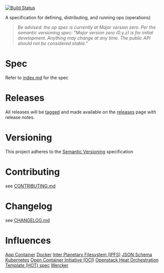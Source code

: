 [![Build Status](https://travis-ci.org/opspec-io/spec.svg?branch=master)](https://travis-ci.org/opspec-io/spec)

A specification for defining, distributing, and running ops (operations)

> *Be advised: the op spec is currently at Major version zero. Per the
> semantic versioning spec: "Major version zero (0.y.z) is for initial
> development. Anything may change at any time. The public API should
> not be considered stable."*

# Spec

Refer to [index.md](index.md) for the spec

# Releases

All releases will be [tagged](https://github.com/opspec-io/spec/tags)
and made available on the
[releases](https://github.com/opspec-io/spec/releases) page with release
notes.

# Versioning

This project adheres to the [Semantic Versioning](http://semver.org/)
specification

# Contributing

see [CONTRIBUTING.md](CONTRIBUTING.md)

# Changelog

see [CHANGELOG.md](CHANGELOG.md)

# Influences

[App Container](https://github.com/appc)
[Docker](https://github.com/docker)
[Inter Planetary Filesystem (IPFS)](https://github.com/ipfs)
[JSON Schema](https://github.com/json-schema)
[Kubernetes](https://github.com/kubernetes)
[Open Container Initiative (OCI)](https://github.com/opencontainers)
[Openstack Heat Orchestration Template (HOT) spec](http://docs.openstack.org/developer/heat/template_guide/hot_spec.html#hot-spec)
[Wercker](https://github.com/wercker)
